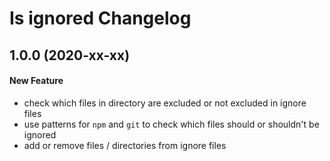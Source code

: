 # Is ignored Changelog

## 1.0.0 (2020-xx-xx)
#### New Feature
- check which files in directory are excluded or not excluded in ignore files
- use patterns for `npm` and `git` to check which files should or shouldn't be ignored
- add or remove files / directories from ignore files
